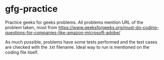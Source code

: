 # gfg-practice
Practice geeks for geeks problems.
All problems mention URL of the problem taken, most from 
  https://www.geeksforgeeks.org/must-do-coding-questions-for-companies-like-amazon-microsoft-adobe/
  
As much possible, problems have some tests performed and the test cases are checked with the <problem-name>.txt filename.
Ideal way to run is mentioned on the coding file itself.
